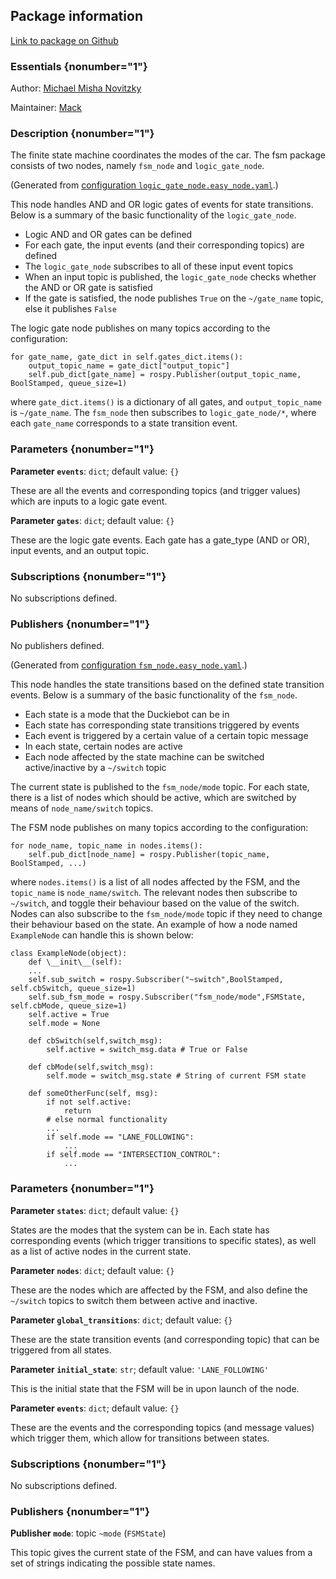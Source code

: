 <div id='fsm-autogenerated' markdown='1'>


<!-- do not edit this file, autogenerated -->

## Package information 

[Link to package on Github](github:org=duckietown,repo=Software,path=20-indefinite-navigation/fsm,branch=master)

### Essentials {nonumber="1"}

Author: [Michael Misha Novitzky](mailto:novitzky@mit.edu)

Maintainer: [Mack](mailto:mack@duckietown.org)

### Description {nonumber="1"}

The finite state machine coordinates the modes of the car. The fsm package consists of two nodes, namely `fsm_node` and `logic_gate_node`.
  



</div>

<!-- file start -->

<div id='fsm-logic_gate_node-autogenerated' markdown='1'>


<!-- do not edit this file, autogenerated -->

(Generated from [configuration `logic_gate_node.easy_node.yaml`](github:org=duckietown,repo=Software,path=logic_gate_node.easy_node.yaml,branch=master).)

This node handles AND and OR logic gates of events for state transitions. Below is a summary of the basic functionality of the `logic_gate_node`.

* Logic AND and OR gates can be defined
* For each gate, the input events (and their corresponding topics) are defined
* The `logic_gate_node` subscribes to all of these input event topics
* When an input topic is published, the `logic_gate_node` checks whether the AND or OR gate is satisfied
* If the gate is satisfied, the node publishes `True` on the `~/gate_name` topic, else it publishes `False`  

The logic gate node publishes on many topics according to the configuration:

    for gate_name, gate_dict in self.gates_dict.items():
        output_topic_name = gate_dict["output_topic"]
        self.pub_dict[gate_name] = rospy.Publisher(output_topic_name, BoolStamped, queue_size=1)

where `gate_dict.items()` is a dictionary of all gates, and `output_topic_name` is `~/gate_name`. The `fsm_node` then subscribes to `logic_gate_node/*`, where each `gate_name` corresponds to a state transition event. 


### Parameters {nonumber="1"}

**Parameter `events`**: `dict`; default value: `{}`

These are all the events and corresponding topics (and trigger values) which are inputs to a logic gate event.

**Parameter `gates`**: `dict`; default value: `{}`

These are the logic gate events. Each gate has a gate_type (AND or OR), input events, and an output topic.

### Subscriptions {nonumber="1"}

No subscriptions defined.

### Publishers {nonumber="1"}

No publishers defined.



</div><!-- file start -->

<div id='fsm-fsm_node-autogenerated' markdown='1'>


<!-- do not edit this file, autogenerated -->

(Generated from [configuration `fsm_node.easy_node.yaml`](github:org=duckietown,repo=Software,path=fsm_node.easy_node.yaml,branch=master).)

This node handles the state transitions based on the defined state transition events. Below is a summary of the basic functionality of the `fsm_node`.

* Each state is a mode that the Duckiebot can be in
* Each state has corresponding state transitions triggered by events
* Each event is triggered by a certain value of a certain topic message
* In each state, certain nodes are active
* Each node affected by the state machine can be switched active/inactive by a `~/switch` topic

The current state is published to the `fsm_node/mode` topic. For each state, there is a list of nodes which should be active, which are switched by means of `node_name/switch` topics.

The FSM node publishes on many topics according to the configuration:

    for node_name, topic_name in nodes.items():
        self.pub_dict[node_name] = rospy.Publisher(topic_name, BoolStamped, ...)

where `nodes.items()` is a list of all nodes affected by the FSM, and the `topic_name` is `node_name/switch`. The relevant nodes then subscribe to `~/switch`, and toggle their behaviour based on the value of the switch. Nodes can also subscribe to the `fsm_node/mode` topic if they need to change their behaviour based on the state. An example of how a node named `ExampleNode` can handle this is shown below:

    class ExampleNode(object):
        def \__init\__(self):
        ...
        self.sub_switch = rospy.Subscriber("~switch",BoolStamped, self.cbSwitch, queue_size=1)
        self.sub_fsm_mode = rospy.Subscriber("fsm_node/mode",FSMState, self.cbMode, queue_size=1)
        self.active = True
        self.mode = None
        
        def cbSwitch(self,switch_msg):
            self.active = switch_msg.data # True or False

        def cbMode(self,switch_msg):
            self.mode = switch_msg.state # String of current FSM state

        def someOtherFunc(self, msg):
            if not self.active:
                return
            # else normal functionality
            ...
            if self.mode == "LANE_FOLLOWING":
                ...
            if self.mode == "INTERSECTION_CONTROL":
                ...


### Parameters {nonumber="1"}

**Parameter `states`**: `dict`; default value: `{}`

States are the modes that the system can be in. Each state has corresponding events (which trigger transitions to specific states), as well as a list of active nodes in the current state.

**Parameter `nodes`**: `dict`; default value: `{}`

These are the nodes which are affected by the FSM, and also define the `~/switch` topics to switch them between active and inactive.

**Parameter `global_transitions`**: `dict`; default value: `{}`

These are the state transition events (and corresponding topic) that can be triggered from all states.

**Parameter `initial_state`**: `str`; default value: `'LANE_FOLLOWING'`

This is the initial state that the FSM will be in upon launch of the node.

**Parameter `events`**: `dict`; default value: `{}`

These are the events and the corresponding topics (and message values) which trigger them, which allow for transitions between states.

### Subscriptions {nonumber="1"}

No subscriptions defined.

### Publishers {nonumber="1"}

**Publisher `mode`**: topic `~mode` (`FSMState`)

This topic gives the current state of the FSM, and can have values from a set of strings indicating the possible state names.



</div>